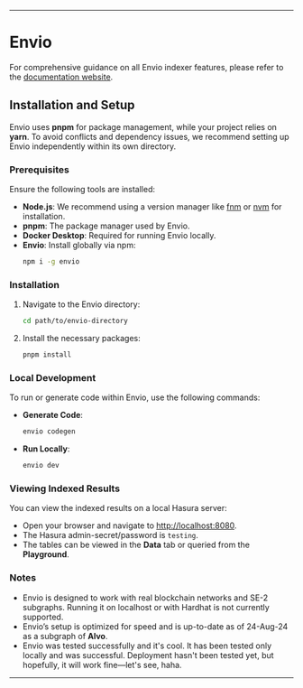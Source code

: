 ---

# Envio

For comprehensive guidance on all Envio indexer features, please refer to the [documentation website](https://docs.Envio.dev).

## Installation and Setup

Envio uses **pnpm** for package management, while your project relies on **yarn**. To avoid conflicts and dependency issues, we recommend setting up Envio independently within its own directory.

### Prerequisites

Ensure the following tools are installed:

- **Node.js**: We recommend using a version manager like [fnm](https://github.com/Schniz/fnm) or [nvm](https://github.com/nvm-sh/nvm) for installation.
- **pnpm**: The package manager used by Envio.
- **Docker Desktop**: Required for running Envio locally.
- **Envio**: Install globally via npm:
  ```bash
  npm i -g envio
  ```

### Installation

1. Navigate to the Envio directory:
   ```bash
   cd path/to/envio-directory
   ```

2. Install the necessary packages:
   ```bash
   pnpm install
   ```

### Local Development

To run or generate code within Envio, use the following commands:

- **Generate Code**:
  ```bash
  envio codegen
  ```

- **Run Locally**:
  ```bash
  envio dev
  ```

### Viewing Indexed Results

You can view the indexed results on a local Hasura server:

- Open your browser and navigate to [http://localhost:8080](http://localhost:8080).
- The Hasura admin-secret/password is `testing`.
- The tables can be viewed in the **Data** tab or queried from the **Playground**.

### Notes

- Envio is designed to work with real blockchain networks and SE-2 subgraphs. Running it on localhost or with Hardhat is not currently supported.
- Envio’s setup is optimized for speed and is up-to-date as of 24-Aug-24 as a subgraph of **Alvo**.
- Envio was tested successfully and it's cool. It has been tested only locally and was successful. Deployment hasn't been tested yet, but hopefully, it will work fine—let's see, haha.

---